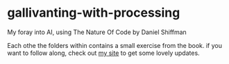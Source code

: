 # gallivanting-with-processing
My foray into AI, using The Nature Of Code by Daniel Shiffman

Each othe the folders within contains a small exercise from the book. if you want to follow along, check out <a href="http://www.josephabell.com">my site</a> to get some lovely updates.
